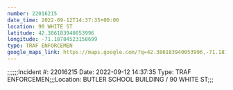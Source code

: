 ```yaml
---
number: 22016215
date_time: 2022-09-12T14:37:35+00:00
location: 90 WHITE ST
latitude: 42.386183940053996
longitude: -71.18784523158699
type: TRAF ENFORCEMEN
google_maps_link: https://maps.google.com/?q=42.386183940053996,-71.18784523158699
---
```


;;;;;;Incident #: 22016215  Date: 2022-09-12 14:37:35   Type: TRAF ENFORCEMEN;;;Location: BUTLER SCHOOL BUILDING / 90 WHITE ST;;;
